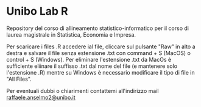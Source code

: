 # Unibo Lab R
Repository del corso di allineamento statistico-informatico per il corso di laurea magistrale in Statistica, Economia e Impresa.

Per scaricare i files .R accedere ial file, cliccare sul pulsante "Raw" in alto a destra e salvare il file senza estensione .txt con command + S (MacOS) o control + S (Windows). Per eliminare l'estensione .txt da MacOs è sufficiente eliinare il suffisso .txt dal nome del file (e mantenere solo l'estensione .R) mentre su Windows è necessario modificare il tipo di file in "All Files".

Per eventuali dubbi o chiarimenti contattemi all'indirizzo mail
raffaele.anselmo2@unibo.it
